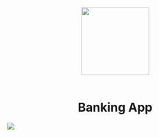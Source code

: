 <p align="center">
    <img src="https://i.imgur.com/z4f4hrF.png" style="width:158px; padding: 20px;"></img>
	<h1 align="center">Banking App</h1>
    <p align="center">
    </p>
    <img src="https://i.imgur.com/CZqbsbG.png"> </img>
</p>
